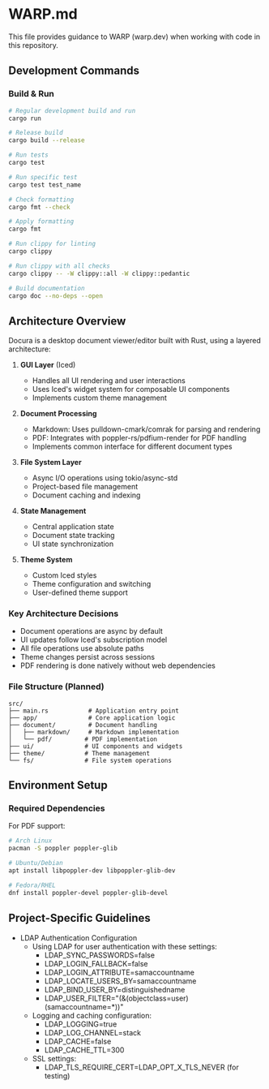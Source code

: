 # WARP.md

This file provides guidance to WARP (warp.dev) when working with code in this repository.

## Development Commands

### Build & Run

```bash
# Regular development build and run
cargo run

# Release build
cargo build --release

# Run tests
cargo test

# Run specific test
cargo test test_name

# Check formatting
cargo fmt --check

# Apply formatting
cargo fmt

# Run clippy for linting
cargo clippy

# Run clippy with all checks
cargo clippy -- -W clippy::all -W clippy::pedantic

# Build documentation
cargo doc --no-deps --open
```

## Architecture Overview

Docura is a desktop document viewer/editor built with Rust, using a layered architecture:

1. **GUI Layer** (Iced)
   - Handles all UI rendering and user interactions
   - Uses Iced's widget system for composable UI components
   - Implements custom theme management

2. **Document Processing**
   - Markdown: Uses pulldown-cmark/comrak for parsing and rendering
   - PDF: Integrates with poppler-rs/pdfium-render for PDF handling
   - Implements common interface for different document types

3. **File System Layer**
   - Async I/O operations using tokio/async-std
   - Project-based file management
   - Document caching and indexing

4. **State Management**
   - Central application state
   - Document state tracking
   - UI state synchronization

5. **Theme System**
   - Custom Iced styles
   - Theme configuration and switching
   - User-defined theme support

### Key Architecture Decisions

- Document operations are async by default
- UI updates follow Iced's subscription model
- All file operations use absolute paths
- Theme changes persist across sessions
- PDF rendering is done natively without web dependencies

### File Structure (Planned)

```
src/
├── main.rs           # Application entry point
├── app/              # Core application logic
├── document/         # Document handling
│   ├── markdown/     # Markdown implementation
│   └── pdf/         # PDF implementation
├── ui/              # UI components and widgets 
├── theme/           # Theme management
└── fs/              # File system operations
```

## Environment Setup

### Required Dependencies

For PDF support:
```bash
# Arch Linux
pacman -S poppler poppler-glib

# Ubuntu/Debian
apt install libpoppler-dev libpoppler-glib-dev

# Fedora/RHEL
dnf install poppler-devel poppler-glib-devel
```

## Project-Specific Guidelines

- LDAP Authentication Configuration
  - Using LDAP for user authentication with these settings:
    - LDAP_SYNC_PASSWORDS=false
    - LDAP_LOGIN_FALLBACK=false
    - LDAP_LOGIN_ATTRIBUTE=samaccountname
    - LDAP_LOCATE_USERS_BY=samaccountname
    - LDAP_BIND_USER_BY=distinguishedname
    - LDAP_USER_FILTER="(&(objectclass=user)(samaccountname=*))"
  - Logging and caching configuration:
    - LDAP_LOGGING=true
    - LDAP_LOG_CHANNEL=stack
    - LDAP_CACHE=false
    - LDAP_CACHE_TTL=300
  - SSL settings:
    - LDAP_TLS_REQUIRE_CERT=LDAP_OPT_X_TLS_NEVER (for testing)